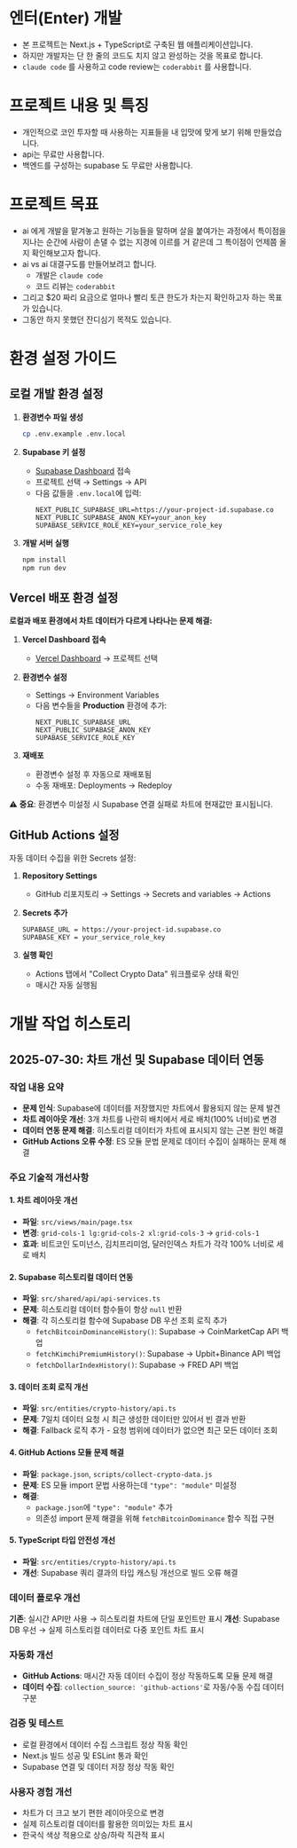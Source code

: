 # 엔터(Enter) 개발

- 본 프로젝트는 Next.js + TypeScript로 구축된 웹 애플리케이션입니다.
- 하지만 개발자는 단 한 줄의 코드도 치지 않고 완성하는 것을 목표로 합니다.
- `claude code` 를 사용하고 code review는 `coderabbit` 를 사용합니다.

# 프로젝트 내용 및 특징

- 개인적으로 코인 투자할 때 사용하는 지표들을 내 입맛에 맞게 보기 위해 만들었습니다.
- api는 무료만 사용합니다.
- 백엔드를 구성하는 supabase 도 무료만 사용합니다.

# 프로젝트 목표

- ai 에게 개발을 맡겨놓고 원하는 기능들을 말하며 살을 붙여가는 과정에서 특이점을 지나는 순간에 사람이 손댈 수 없는 지경에 이르를 거 같은데 그 특이점이 언제쯤 올지 확인해보고자 합니다.
- ai vs ai 대결구도를 만들어보려고 합니다.
  - 개발은 `claude code`
  - 코드 리뷰는 `coderabbit`
- 그리고 $20 짜리 요금으로 얼마나 빨리 토큰 한도가 차는지 확인하고자 하는 목표가 있습니다.
- 그동안 하지 못했던 잔디심기 목적도 있습니다.

# 환경 설정 가이드

## 로컬 개발 환경 설정

1. **환경변수 파일 생성**

   ```bash
   cp .env.example .env.local
   ```

2. **Supabase 키 설정**

   - [Supabase Dashboard](https://supabase.com/dashboard) 접속
   - 프로젝트 선택 → Settings → API
   - 다음 값들을 `.env.local`에 입력:
     ```
     NEXT_PUBLIC_SUPABASE_URL=https://your-project-id.supabase.co
     NEXT_PUBLIC_SUPABASE_ANON_KEY=your_anon_key
     SUPABASE_SERVICE_ROLE_KEY=your_service_role_key
     ```

3. **개발 서버 실행**
   ```bash
   npm install
   npm run dev
   ```

## Vercel 배포 환경 설정

**로컬과 배포 환경에서 차트 데이터가 다르게 나타나는 문제 해결:**

1. **Vercel Dashboard 접속**

   - [Vercel Dashboard](https://vercel.com/dashboard) → 프로젝트 선택

2. **환경변수 설정**

   - Settings → Environment Variables
   - 다음 변수들을 **Production** 환경에 추가:
     ```
     NEXT_PUBLIC_SUPABASE_URL
     NEXT_PUBLIC_SUPABASE_ANON_KEY
     SUPABASE_SERVICE_ROLE_KEY
     ```

3. **재배포**
   - 환경변수 설정 후 자동으로 재배포됨
   - 수동 재배포: Deployments → Redeploy

⚠️ **중요**: 환경변수 미설정 시 Supabase 연결 실패로 차트에 현재값만 표시됩니다.

## GitHub Actions 설정

자동 데이터 수집을 위한 Secrets 설정:

1. **Repository Settings**

   - GitHub 리포지토리 → Settings → Secrets and variables → Actions

2. **Secrets 추가**

   ```
   SUPABASE_URL = https://your-project-id.supabase.co
   SUPABASE_KEY = your_service_role_key
   ```

3. **실행 확인**
   - Actions 탭에서 "Collect Crypto Data" 워크플로우 상태 확인
   - 매시간 자동 실행됨

# 개발 작업 히스토리

## 2025-07-30: 차트 개선 및 Supabase 데이터 연동

### 작업 내용 요약

- **문제 인식**: Supabase에 데이터를 저장했지만 차트에서 활용되지 않는 문제 발견
- **차트 레이아웃 개선**: 3개 차트를 나란히 배치에서 세로 배치(100% 너비)로 변경
- **데이터 연동 문제 해결**: 히스토리컬 데이터가 차트에 표시되지 않는 근본 원인 해결
- **GitHub Actions 오류 수정**: ES 모듈 문법 문제로 데이터 수집이 실패하는 문제 해결

### 주요 기술적 개선사항

#### 1. 차트 레이아웃 개선

- **파일**: `src/views/main/page.tsx`
- **변경**: `grid-cols-1 lg:grid-cols-2 xl:grid-cols-3` → `grid-cols-1`
- **효과**: 비트코인 도미넌스, 김치프리미엄, 달러인덱스 차트가 각각 100% 너비로 세로 배치

#### 2. Supabase 히스토리컬 데이터 연동

- **파일**: `src/shared/api/api-services.ts`
- **문제**: 히스토리컬 데이터 함수들이 항상 `null` 반환
- **해결**: 각 히스토리컬 함수에 Supabase DB 우선 조회 로직 추가
  - `fetchBitcoinDominanceHistory()`: Supabase → CoinMarketCap API 백업
  - `fetchKimchiPremiumHistory()`: Supabase → Upbit+Binance API 백업
  - `fetchDollarIndexHistory()`: Supabase → FRED API 백업

#### 3. 데이터 조회 로직 개선

- **파일**: `src/entities/crypto-history/api.ts`
- **문제**: 7일치 데이터 요청 시 최근 생성한 데이터만 있어서 빈 결과 반환
- **해결**: Fallback 로직 추가 - 요청 범위에 데이터가 없으면 최근 모든 데이터 조회

#### 4. GitHub Actions 모듈 문제 해결

- **파일**: `package.json`, `scripts/collect-crypto-data.js`
- **문제**: ES 모듈 import 문법 사용하는데 `"type": "module"` 미설정
- **해결**:
  - `package.json`에 `"type": "module"` 추가
  - 의존성 import 문제 해결을 위해 `fetchBitcoinDominance` 함수 직접 구현

#### 5. TypeScript 타입 안전성 개선

- **파일**: `src/entities/crypto-history/api.ts`
- **개선**: Supabase 쿼리 결과의 타입 캐스팅 개선으로 빌드 오류 해결

### 데이터 플로우 개선

**기존**: 실시간 API만 사용 → 히스토리컬 차트에 단일 포인트만 표시
**개선**: Supabase DB 우선 → 실제 히스토리컬 데이터로 다중 포인트 차트 표시

### 자동화 개선

- **GitHub Actions**: 매시간 자동 데이터 수집이 정상 작동하도록 모듈 문제 해결
- **데이터 수집**: `collection_source: 'github-actions'`로 자동/수동 수집 데이터 구분

### 검증 및 테스트

- 로컬 환경에서 데이터 수집 스크립트 정상 작동 확인
- Next.js 빌드 성공 및 ESLint 통과 확인
- Supabase 연결 및 데이터 저장 정상 작동 확인

### 사용자 경험 개선

- 차트가 더 크고 보기 편한 레이아웃으로 변경
- 실제 히스토리컬 데이터를 활용한 의미있는 차트 표시
- 한국식 색상 적용으로 상승/하락 직관적 표시
